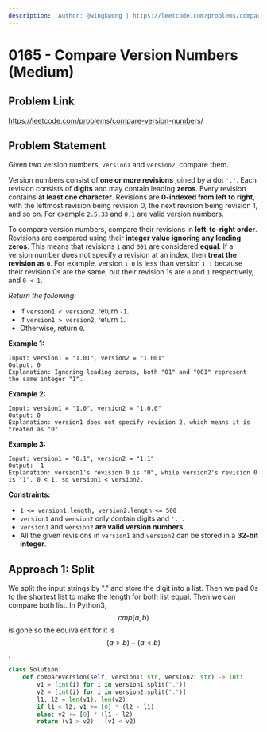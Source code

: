 ```yaml
---
description: 'Author: @wingkwong | https://leetcode.com/problems/compare-version-numbers/'
---
```


# 0165 - Compare Version Numbers (Medium)

## Problem Link

https://leetcode.com/problems/compare-version-numbers/

## Problem Statement

Given two version numbers, `version1` and `version2`, compare them.

Version numbers consist of **one or more revisions** joined by a dot `'.'`. Each revision consists of **digits** and may contain leading **zeros**. Every revision contains **at least one character**. Revisions are **0-indexed from left to right**, with the leftmost revision being revision 0, the next revision being revision 1, and so on. For example `2.5.33` and `0.1` are valid version numbers.

To compare version numbers, compare their revisions in **left-to-right order**. Revisions are compared using their **integer value ignoring any leading zeros**. This means that revisions `1` and `001` are considered **equal**. If a version number does not specify a revision at an index, then **treat the revision as `0`**. For example, version `1.0` is less than version `1.1` because their revision 0s are the same, but their revision 1s are `0` and `1` respectively, and `0 < 1`.

_Return the following:_

* If `version1 < version2`, return `-1`.
* If `version1 > version2`, return `1`.
* Otherwise, return `0`.

**Example 1:**

```
Input: version1 = "1.01", version2 = "1.001"
Output: 0
Explanation: Ignoring leading zeroes, both "01" and "001" represent the same integer "1".
```

**Example 2:**

```
Input: version1 = "1.0", version2 = "1.0.0"
Output: 0
Explanation: version1 does not specify revision 2, which means it is treated as "0".
```

**Example 3:**

```
Input: version1 = "0.1", version2 = "1.1"
Output: -1
Explanation: version1's revision 0 is "0", while version2's revision 0 is "1". 0 < 1, so version1 < version2.
```

**Constraints:**

* `1 <= version1.length, version2.length <= 500`
* `version1` and `version2` only contain digits and `'.'`.
* `version1` and `version2` **are valid version numbers**.
* All the given revisions in `version1` and `version2` can be stored in a **32-bit integer**.

## Approach 1: Split

We split the input strings by "." and store the digit into a list. Then we pad 0s to the shortest list to make the length for both list equal. Then we can compare both list. In Python3, $$cmp(a, b)$$ is gone so the equivalent for it is $$(a > b) - (a < b)$$.

<SolutionAuthor name="@wingkwong"/>

```python
class Solution:
    def compareVersion(self, version1: str, version2: str) -> int:
        v1 = [int(i) for i in version1.split(".")]
        v2 = [int(i) for i in version2.split(".")]
        l1, l2 = len(v1), len(v2)
        if l1 < l2: v1 += [0] * (l2 - l1)
        else: v2 += [0] * (l1 - l2)
        return (v1 > v2) - (v1 < v2)
```

